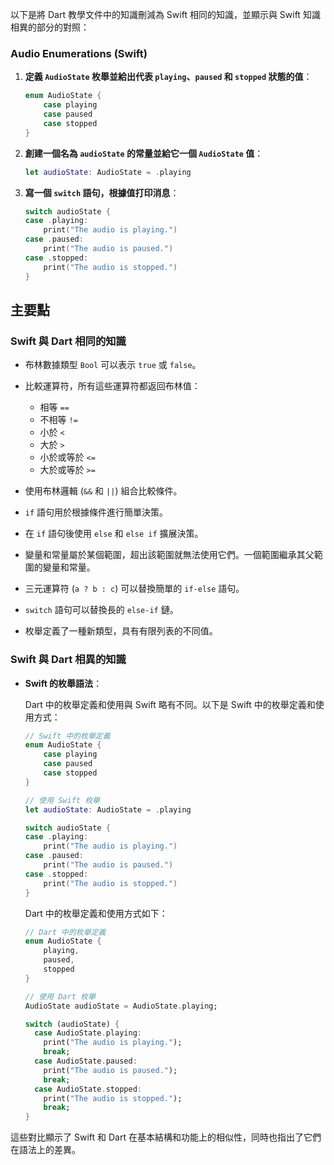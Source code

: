 以下是將 Dart 教學文件中的知識刪減為 Swift 相同的知識，並顯示與 Swift 知識相異的部分的對照：

### Audio Enumerations (Swift)

1. **定義 `AudioState` 枚舉並給出代表 `playing`、`paused` 和 `stopped` 狀態的值**：

   ```swift
   enum AudioState {
       case playing
       case paused
       case stopped
   }
   ```

2. **創建一個名為 `audioState` 的常量並給它一個 `AudioState` 值**：

   ```swift
   let audioState: AudioState = .playing
   ```

3. **寫一個 `switch` 語句，根據值打印消息**：

   ```swift
   switch audioState {
   case .playing:
       print("The audio is playing.")
   case .paused:
       print("The audio is paused.")
   case .stopped:
       print("The audio is stopped.")
   }
   ```

## 主要點

### Swift 與 Dart 相同的知識

- 布林數據類型 `Bool` 可以表示 `true` 或 `false`。
- 比較運算符，所有這些運算符都返回布林值：

  - 相等 `==`
  - 不相等 `!=`
  - 小於 `<`
  - 大於 `>`
  - 小於或等於 `<=`
  - 大於或等於 `>=`

- 使用布林邏輯 (`&&` 和 `||`) 組合比較條件。
- `if` 語句用於根據條件進行簡單決策。
- 在 `if` 語句後使用 `else` 和 `else if` 擴展決策。
- 變量和常量屬於某個範圍，超出該範圍就無法使用它們。一個範圍繼承其父範圍的變量和常量。
- 三元運算符 (`a ? b : c`) 可以替換簡單的 `if-else` 語句。
- `switch` 語句可以替換長的 `else-if` 鏈。
- 枚舉定義了一種新類型，具有有限列表的不同值。

### Swift 與 Dart 相異的知識

- **Swift 的枚舉語法**：

  Dart 中的枚舉定義和使用與 Swift 略有不同。以下是 Swift 中的枚舉定義和使用方式：

  ```swift
  // Swift 中的枚舉定義
  enum AudioState {
      case playing
      case paused
      case stopped
  }

  // 使用 Swift 枚舉
  let audioState: AudioState = .playing

  switch audioState {
  case .playing:
      print("The audio is playing.")
  case .paused:
      print("The audio is paused.")
  case .stopped:
      print("The audio is stopped.")
  }
  ```

  Dart 中的枚舉定義和使用方式如下：

  ```dart
  // Dart 中的枚舉定義
  enum AudioState {
      playing,
      paused,
      stopped
  }

  // 使用 Dart 枚舉
  AudioState audioState = AudioState.playing;

  switch (audioState) {
    case AudioState.playing:
      print("The audio is playing.");
      break;
    case AudioState.paused:
      print("The audio is paused.");
      break;
    case AudioState.stopped:
      print("The audio is stopped.");
      break;
  }
  ```

這些對比顯示了 Swift 和 Dart 在基本結構和功能上的相似性，同時也指出了它們在語法上的差異。